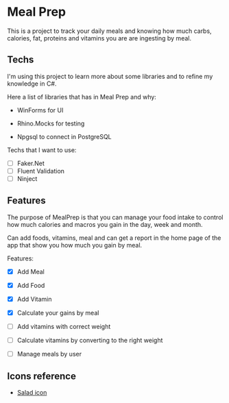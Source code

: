 # Meal Prep

This is a project to track your daily meals and knowing how much carbs, calories, fat, proteins and vitamins you are are ingesting by meal.

## Techs

I'm using this project to learn more about some libraries and to refine my knowledge in C#.

Here a list of libraries that has in Meal Prep and why:

* WinForms for UI

* Rhino.Mocks for testing

* Npgsql to connect in PostgreSQL

Techs that I want to use:

- [ ] Faker.Net
- [ ] Fluent Validation
- [ ] Ninject

## Features

The purpose of MealPrep is that you can manage your food intake to control how much calories and macros you gain in the day, week and month. 

Can add foods, vitamins, meal and can get a report in the home page of the app that show you how much you gain by meal.

Features:

- [X] Add Meal
- [x] Add Food
- [x] Add Vitamin
- [x] Calculate your gains by meal
- [ ] Add vitamins with correct weight
- [ ] Calculate vitamins by converting to the right weight
- [ ] Manage meals by user


## Icons reference

* [Salad icon](http://www.iconarchive.com/show/desktop-buffet-icons-by-aha-soft/Salad-icon.html)
